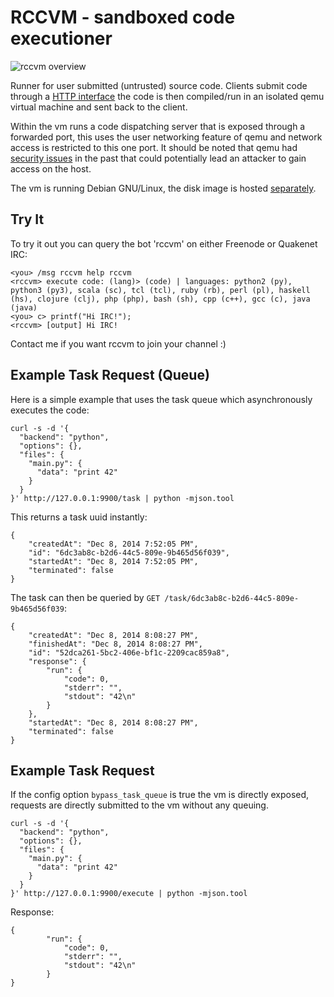 # RCCVM - sandboxed code executioner

![rccvm overview](http://apoc.cc/rccvm_overview.png)

Runner for user submitted (untrusted) source code. Clients submit code through a [HTTP interface](https://github.com/4poc/rccvm/wiki) the code is then compiled/run in an isolated qemu virtual machine and sent back to the client.

Within the vm runs a code dispatching server that is exposed through a forwarded port, this uses the user networking feature of qemu and network access is restricted to this one port. It should be noted that qemu had [security issues](http://www.cvedetails.com/vulnerability-list/vendor_id-7506/Qemu.html) in the past that could potentially lead an attacker to gain access on the host.

The vm is running Debian GNU/Linux, the disk image is hosted [separately](http://apoc.cc/rccvm/).

## Try It

To try it out you can query the bot 'rccvm' on either Freenode or Quakenet IRC:

```
<you> /msg rccvm help rccvm
<rccvm> execute code: (lang)> (code) | languages: python2 (py), python3 (py3), scala (sc), tcl (tcl), ruby (rb), perl (pl), haskell (hs), clojure (clj), php (php), bash (sh), cpp (c++), gcc (c), java (java)
<you> c> printf("Hi IRC!");
<rccvm> [output] Hi IRC!
```

Contact me if you want rccvm to join your channel :)

## Example Task Request (Queue)

Here is a simple example that uses the task queue which asynchronously executes the code:

```
curl -s -d '{
  "backend": "python",
  "options": {},
  "files": {
    "main.py": {
      "data": "print 42"
    }
  }
}' http://127.0.0.1:9900/task | python -mjson.tool
```

This returns a task uuid instantly:

```
{
    "createdAt": "Dec 8, 2014 7:52:05 PM",
    "id": "6dc3ab8c-b2d6-44c5-809e-9b465d56f039",
    "startedAt": "Dec 8, 2014 7:52:05 PM",
    "terminated": false
}
```

The task can then be queried by `GET /task/6dc3ab8c-b2d6-44c5-809e-9b465d56f039`:

```
{
    "createdAt": "Dec 8, 2014 8:08:27 PM",
    "finishedAt": "Dec 8, 2014 8:08:27 PM",
    "id": "52dca261-5bc2-406e-bf1c-2209cac859a8",
    "response": {
        "run": {
            "code": 0,
            "stderr": "",
            "stdout": "42\n"
        }
    },
    "startedAt": "Dec 8, 2014 8:08:27 PM",
    "terminated": false
}
```

## Example Task Request

If the config option `bypass_task_queue` is true the vm is directly exposed, requests are directly submitted to the vm without any queuing.

```
curl -s -d '{
  "backend": "python",
  "options": {},
  "files": {
    "main.py": {
      "data": "print 42"
    }
  }
}' http://127.0.0.1:9900/execute | python -mjson.tool
```

Response:

```
{
        "run": {
            "code": 0,
            "stderr": "",
            "stdout": "42\n"
        }
}
```
